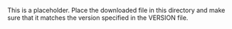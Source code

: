 This is a placeholder.  Place the downloaded file
in this directory and make sure that it matches the 
version specified in the VERSION file.
